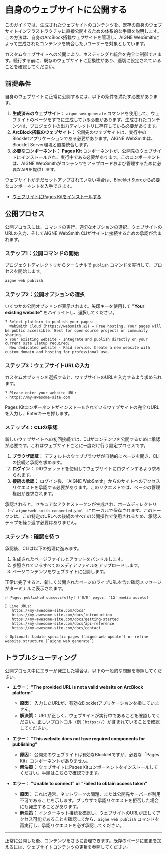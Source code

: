 # 自身のウェブサイトに公開する

このガイドでは、生成されたウェブサイトのコンテンツを、既存の自身のウェブサイトインフラストラクチャに直接公開するための体系的な手順を説明します。この方法は、自身のArcBlock搭載ウェブサイトを管理し、AIGNE WebSmithによって生成されたコンテンツを統合したいユーザーを対象としています。

カスタムウェブサイトへの公開により、ホスティングと統合を完全に制御できます。続行する前に、既存のウェブサイトに互換性があり、適切に設定されていることを確認してください。

## 前提条件

自身のウェブサイトに正常に公開するには、以下の条件を満たす必要があります。

1.  **生成済みのウェブサイト：** `aigne web generate` コマンドを使用して、ウェブサイトのページをすでに生成している必要があります。生成されたコンテンツは、プロジェクトの出力ディレクトリに存在している必要があります。
2.  **ArcBlock搭載のウェブサイト：** 公開先のウェブサイトは、実行中のBlockletアプリケーションである必要があります。AIGNE WebSmithは、Blocklet Server環境と直接統合します。
3.  **必要なコンポーネント：** **Pages Kit** コンポーネントが、公開先のウェブサイトにインストールされ、実行中である必要があります。このコンポーネントは、AIGNE WebSmithがコンテンツをアップロードおよび管理するために必要なAPIを提供します。

ウェブサイトがまだセットアップされていない場合は、Blocklet Storeから必要なコンポーネントを入手できます。
*   [ウェブサイトにPages Kitをインストールする](https://store.blocklet.dev/blocklets/z8ia29UsENBg6tLZUKi2HABj38Cw1LmHZocbQ)

## 公開プロセス

公開プロセスには、コマンドの実行、適切なオプションの選択、ウェブサイトのURLの入力、そしてAIGNE WebSmith CLIがサイトに接続するための承認が含まれます。

### ステップ1：公開コマンドの開始

プロジェクトディレクトリからターミナルで `publish` コマンドを実行して、プロセスを開始します。

```bash コマンドライン icon=lucide:terminal
aigne web publish
```

### ステップ2：公開オプションの選択

いくつかの公開オプションが表示されます。矢印キーを使用して **"Your existing website"** をハイライトし、選択してください。

```text 公開オプション
? Select platform to publish your pages:
  WebSmith Cloud (https://websmith.ai) – Free hosting. Your pages will be public accessible. Best for open-source projects or community sharing.
❯ Your existing website - Integrate and publish directly on your current site (setup required)
  New dedicated website - Paid service. Create a new website with custom domain and hosting for professional use.
```

### ステップ3：ウェブサイトURLの入力

カスタムオプションを選択すると、ウェブサイトのURLを入力するよう求められます。

```text URLの入力
? Please enter your website URL:
› https://my-awesome-site.com
```

Pages Kitコンポーネントがインストールされているウェブサイトの完全なURLを入力し、Enterキーを押します。

### ステップ4：CLIの承認

新しいウェブサイトへの初回接続では、CLIがコンテンツを公開するために承認が必要です。これはウェブサイトごとに一度だけ行う設定プロセスです。

1.  **ブラウザ認証：** デフォルトのウェブブラウザが自動的にページを開き、CLIの接続と承認を求めます。
2.  **ログイン：** DIDウォレットを使用してウェブサイトにログインするよう求められます。
3.  **接続の承認：** ログイン後、「AIGNE WebSmith」からのサイトへのアクセスリクエストを承認する必要があります。このリクエストでは、ページの管理権限が要求されます。

承認されると、セキュアなアクセストークンが生成され、ホームディレクトリ（`~/.aigne/web-smith-connected.yaml`）にローカルで保存されます。このトークンは、この特定のURLへの後続のすべての公開操作で使用されるため、承認ステップを繰り返す必要はありません。

### ステップ5：確認を待つ

承認後、CLIは以下の処理に進みます。
1.  生成されたページファイルとアセットをバンドルします。
2.  参照されているすべてのメディアファイルをアップロードします。
3.  ページコンテンツをウェブサイトに公開します。

正常に完了すると、新しく公開されたページのライブURLを含む確認メッセージがターミナルに表示されます。

```text 成功メッセージ
✅ Pages published successfully! (`5/5` pages, `12` media assets)

🔗 Live URLs:
   https://my-awesome-site.com/docs/
   https://my-awesome-site.com/docs/introduction
   https://my-awesome-site.com/docs/getting-started
   https://my-awesome-site.com/docs/api-reference
   https://my-awesome-site.com/docs/contact

💡 Optional: Update specific pages (`aigne web update`) or refine website structure (`aigne web generate`)
```

## トラブルシューティング

公開プロセス中にエラーが発生した場合は、以下の一般的な問題を参照してください。

*   **エラー： "The provided URL is not a valid website on ArcBlock platform"**
    *   **原因：** 入力したURLが、有効なBlockletアプリケーションを指していません。
    *   **解決策：** URLが正しく、ウェブサイトが実行中であることを確認してください。正しいプロトコル（例：`https://`）が含まれていることを確認してください。

*   **エラー： "This website does not have required components for publishing"**
    *   **原因：** 公開先のウェブサイトは有効なBlockletですが、必要な「Pages Kit」コンポーネントがありません。
    *   **解決策：** ウェブサイトにPages Kitコンポーネントをインストールしてください。手順は[こちら](https://www.arcblock.io/docs/blocklet-development/en/add-components)で確認できます。

*   **エラー： "Unable to connect" or "Failed to obtain access token"**
    *   **原因：** これは通常、ネットワークの問題、または公開先サーバーが利用不可であることを示します。ブラウザで承認リクエストを拒否した場合にも発生することがあります。
    *   **解決策：** インターネット接続を確認し、ウェブサイトのURLが正しくアクセス可能であることを確認してから、`aigne web publish` コマンドを再実行し、承認リクエストを必ず承認してください。

---

正常に公開した後、コンテンツをさらに管理できます。既存のページに変更を加えるには、[ウェブサイトコンテンツの更新](./core-tasks-updating-website-content.md)を参照してください。